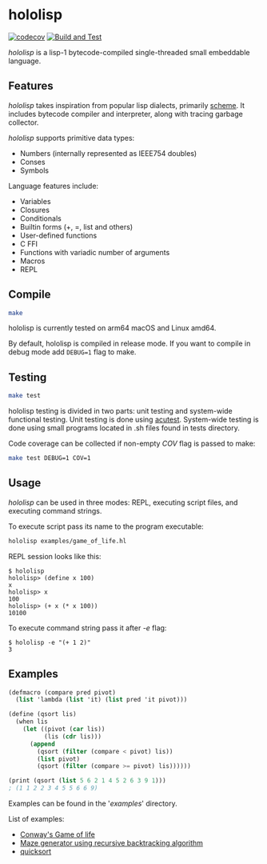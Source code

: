 # hololisp

[![codecov](https://codecov.io/gh/Holodome/hololisp/branch/master/graph/badge.svg?token=U41DRI0GU9)](https://codecov.io/gh/Holodome/hololisp)
[![Build and Test](https://github.com/Holodome/hololisp/actions/workflows/test.yml/badge.svg)](https://github.com/Holodome/hololisp/actions/workflows/test.yml)

*hololisp* is a lisp-1 bytecode-compiled single-threaded small embeddable language.

## Features

*hololisp* takes inspiration from popular lisp dialects, primarily [scheme](https://en.wikipedia.org/wiki/Scheme_(programming_language)). It includes bytecode compiler and interpreter, along with tracing garbage collector. 

*hololisp* supports primitive data types:
* Numbers (internally represented as IEEE754 doubles)
* Conses
* Symbols

Language features include:
* Variables
* Closures
* Conditionals
* Builtin forms (+, =, list and others)
* User-defined functions
* C FFI
* Functions with variadic number of arguments
* Macros
* REPL

## Compile

```bash
make
```

hololisp is currently tested on arm64 macOS and Linux amd64. 

By default, hololisp is compiled in release mode. If you want to compile in debug mode add `DEBUG=1` flag to make.

## Testing

```bash
make test
```

hololisp testing is divided in two parts: unit testing and system-wide functional testing. Unit testing is done using [acutest](https://github.com/mity/acutest). System-wide testing is
done using small programs located in .sh files found in tests directory.

Code coverage can be collected if non-empty *COV* flag is passed to make:
```bash
make test DEBUG=1 COV=1
```

## Usage

*hololisp* can be used in three modes: REPL, executing script files, and executing command strings.

To execute script pass its name to the program executable:

```bash
hololisp examples/game_of_life.hl
```

REPL session looks like this:

```shell
$ hololisp
hololisp> (define x 100)
x
hololisp> x
100
hololisp> (+ x (* x 100))
10100
```

To execute command string pass it after *-e* flag:

```shell
$ hololisp -e "(+ 1 2)"
3
```

## Examples

```scheme
(defmacro (compare pred pivot)
  (list 'lambda (list 'it) (list pred 'it pivot)))

(define (qsort lis)
  (when lis
    (let ((pivot (car lis)) 
          (lis (cdr lis)))
      (append
        (qsort (filter (compare < pivot) lis))
        (list pivot)
        (qsort (filter (compare >= pivot) lis))))))

(print (qsort (list 5 6 2 1 4 5 2 6 3 9 1)))
; (1 1 2 2 3 4 5 5 6 6 9)
```

Examples can be found in the '*examples*' directory.

List of examples: 
* [Conway's Game of life](examples/game_of_life.hl)
* [Maze generator using recursive backtracking algorithm](examples/mazegen.hl)
* [quicksort](examples/quicksort.hl)

